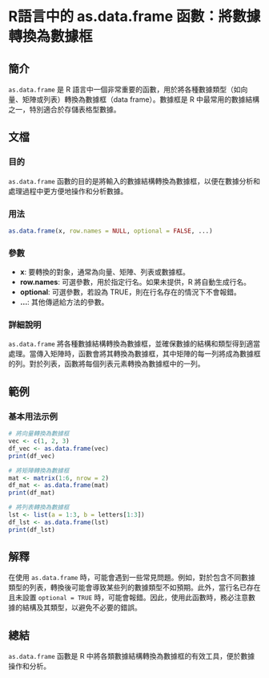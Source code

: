 <!--
Meta Description: # R語言中的 as.data.frame 函數：將數據轉換為數據框 ## 簡介 `as.data.frame` 是 R 語言中一個非常重要的函數，用於將各種數據類型（如向量、矩陣或列表）轉換為數據框（data frame）。數據框是 R 中最常用的數據結構之一，特別適合於存儲表格型數據。 ## 文...
Meta Keywords: data, frame, optional, print, row
-->

# R語言中的 as.data.frame 函數：將數據轉換為數據框

## 簡介
`as.data.frame` 是 R 語言中一個非常重要的函數，用於將各種數據類型（如向量、矩陣或列表）轉換為數據框（data frame）。數據框是 R 中最常用的數據結構之一，特別適合於存儲表格型數據。

## 文檔

### 目的
`as.data.frame` 函數的目的是將輸入的數據結構轉換為數據框，以便在數據分析和處理過程中更方便地操作和分析數據。

### 用法
```R
as.data.frame(x, row.names = NULL, optional = FALSE, ...)
```

### 參數
- **x**: 要轉換的對象，通常為向量、矩陣、列表或數據框。
- **row.names**: 可選參數，用於指定行名。如果未提供，R 將自動生成行名。
- **optional**: 可選參數，若設為 TRUE，則在行名存在的情況下不會報錯。
- **...**: 其他傳遞給方法的參數。

### 詳細說明
`as.data.frame` 將各種數據結構轉換為數據框，並確保數據的結構和類型得到適當處理。當傳入矩陣時，函數會將其轉換為數據框，其中矩陣的每一列將成為數據框的列。對於列表，函數將每個列表元素轉換為數據框中的一列。

## 範例

### 基本用法示例
```R
# 將向量轉換為數據框
vec <- c(1, 2, 3)
df_vec <- as.data.frame(vec)
print(df_vec)

# 將矩陣轉換為數據框
mat <- matrix(1:6, nrow = 2)
df_mat <- as.data.frame(mat)
print(df_mat)

# 將列表轉換為數據框
lst <- list(a = 1:3, b = letters[1:3])
df_lst <- as.data.frame(lst)
print(df_lst)
```

## 解釋
在使用 `as.data.frame` 時，可能會遇到一些常見問題。例如，對於包含不同數據類型的列表，轉換後可能會導致某些列的數據類型不如預期。此外，當行名已存在且未設置 `optional = TRUE` 時，可能會報錯。因此，使用此函數時，務必注意數據的結構及其類型，以避免不必要的錯誤。

## 總結
`as.data.frame` 函數是 R 中將各類數據結構轉換為數據框的有效工具，便於數據操作和分析。
